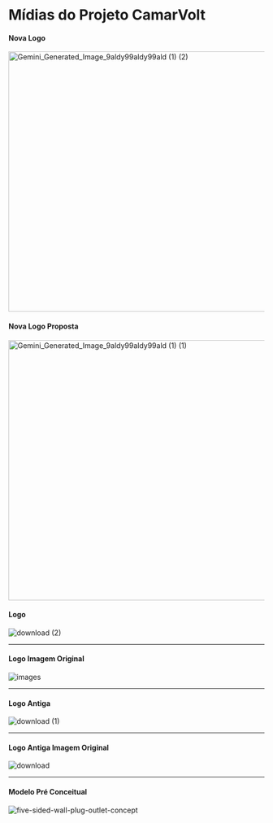 # Mídias do Projeto CamarVolt

#### Nova Logo
<img width="512" height="512" alt="Gemini_Generated_Image_9aldy99aldy99ald (1) (2)" src="https://github.com/user-attachments/assets/029ab0d2-33b1-4013-a509-724da213d692" />



#### Nova Logo Proposta
<img width="512" height="512" alt="Gemini_Generated_Image_9aldy99aldy99ald (1) (1)" src="https://github.com/user-attachments/assets/d1e5603e-e20a-48ee-a841-2e57bfd00864" />


#### Logo
![download (2)](https://github.com/user-attachments/assets/0e96fb3f-2980-43c4-ae7d-b0946e926ae6)

---

#### Logo Imagem Original
![images](https://github.com/user-attachments/assets/d184abe3-b4bf-4098-85de-23606fe1fc80)

---

#### Logo Antiga
![download (1)](https://github.com/user-attachments/assets/5a225bad-8735-43e1-9030-6764781f0740)

---

#### Logo Antiga Imagem Original
![download](https://github.com/user-attachments/assets/f0cbac61-0713-4f7b-83b6-bd0020e8ac12)

---

#### Modelo Pré Conceitual
![five-sided-wall-plug-outlet-concept](https://github.com/user-attachments/assets/eb84d3cb-c3ef-43f8-801c-88f86b026424)

